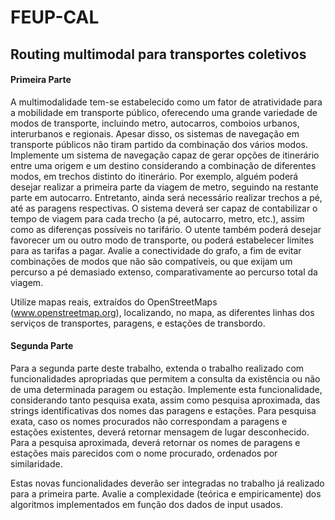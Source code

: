 # FEUP-CAL

## Routing multimodal para transportes coletivos
#### Primeira Parte
A multimodalidade tem-se estabelecido como um fator de atratividade para a mobilidade em transporte público, oferecendo uma grande variedade de modos de transporte, incluindo metro, autocarros, comboios urbanos, interurbanos e regionais. Apesar disso, os sistemas de navegação em transporte públicos não tiram partido da combinação dos vários modos.
Implemente um sistema de navegação capaz de gerar opções de itinerário entre uma origem e um destino considerando a combinação de diferentes modos, em trechos distinto do itinerário. Por exemplo, alguém poderá desejar realizar a primeira parte da viagem de metro, seguindo na restante parte em autocarro. Entretanto, ainda será necessário realizar trechos a pé, até as paragens respectivas. O sistema deverá ser capaz de contabilizar o tempo de viagem para cada trecho (a pé, autocarro, metro, etc.), assim como as diferenças possíveis no tarifário. O utente também poderá desejar favorecer um ou outro modo de transporte, ou poderá estabelecer limites para as tarifas a pagar.
Avalie a conectividade do grafo, a fim de evitar combinações de modos que não são compatíveis, ou que exijam um percurso a pé demasiado extenso, comparativamente ao percurso total da viagem.

Utilize mapas reais, extraídos do OpenStreetMaps (www.openstreetmap.org), localizando, no mapa, as diferentes linhas dos serviços de transportes, paragens, e estações de transbordo.

#### Segunda Parte
Para a segunda parte deste trabalho, extenda o trabalho realizado com funcionalidades apropriadas que permitem a consulta da existência ou não de uma determinada paragem ou estação. Implemente esta funcionalidade, considerando tanto pesquisa exata, assim como pesquisa aproximada, das strings identificativas dos nomes das paragens e estações. Para pesquisa exata, caso os nomes procurados não correspondam a paragens e estações existentes, deverá retornar mensagem de lugar desconhecido. Para a pesquisa aproximada, deverá retornar os nomes de paragens e estações mais parecidos com o nome procurado, ordenados por similaridade.

Estas novas funcionalidades deverão ser integradas no trabalho já realizado para a primeira parte. Avalie a complexidade (teórica e empiricamente) dos algoritmos implementados em função dos dados de input usados.

